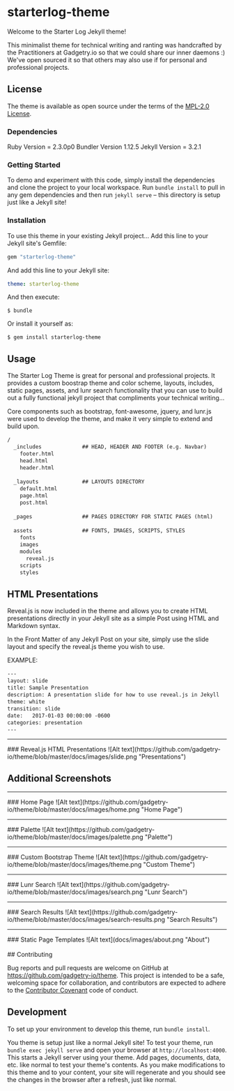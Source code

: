 # starterlog-theme

Welcome to the Starter Log Jekyll theme!

This minimalist theme for technical writing and ranting was handcrafted by the Practitioners at Gadgetry.io so that we could share our inner daemons :)  We've open sourced it so that others may also use if for personal and professional projects.

## License

The theme is available as open source under the terms of the [MPL-2.0 License](https://opensource.org/licenses/MPL-2.0).

### Dependencies

Ruby Version = 2.3.0p0
Bundler Version 1.12.5
Jekyll Version = 3.2.1


### Getting Started

To demo and experiment with this code, simply install the dependencies and clone the project to your local workspace.  Run `bundle install` to pull in any gem dependencies and then run `jekyll serve` – this directory is setup just like a Jekyll site!


### Installation

To use this theme in your existing Jekyll project... Add this line to your Jekyll site's Gemfile:

```ruby
gem "starterlog-theme"
```

And add this line to your Jekyll site:

```yaml
theme: starterlog-theme
```

And then execute:

    $ bundle

Or install it yourself as:

    $ gem install starterlog-theme

## Usage

The Starter Log Theme is great for personal and professional projects.  It provides a custom boostrap theme and color scheme, layouts, includes, static pages, assets, and lunr search functionality that you can use to build out a fully functional jekyll project that compliments your technical writing...

Core components such as bootstrap, font-awesome, jquery, and lunr.js were used to develop the theme, and make it very simple to extend and build upon.

    /
      _includes             ## HEAD, HEADER AND FOOTER (e.g. Navbar)
        footer.html
        head.html
        header.html

      _layouts              ## LAYOUTS DIRECTORY
        default.html
        page.html
        post.html

      _pages                ## PAGES DIRECTORY FOR STATIC PAGES (html)

      assets                ## FONTS, IMAGES, SCRIPTS, STYLES
        fonts
        images
        modules
          reveal.js
        scripts
        styles


## HTML Presentations

Reveal.js is now included in the theme and allows you to create HTML presentations directly in your Jekyll site as a simple Post using HTML and Markdown syntax.

In the Front Matter of any Jekyll Post on your site, simply use the slide layout and specify the reveal.js theme you wish to use.

EXAMPLE:

    ---
    layout: slide
    title: Sample Presentation
    description: A presentation slide for how to use reveal.js in Jekyll
    theme: white
    transition: slide
    date:   2017-01-03 00:00:00 -0600
    categories: presentation
    ---

<hr>
### Reveal.js HTML Presentations
![Alt text](https://github.com/gadgetry-io/theme/blob/master/docs/images/slide.png "Presentations")



## Additional Screenshots

<hr>
### Home Page
![Alt text](https://github.com/gadgetry-io/theme/blob/master/docs/images/home.png "Home Page")

<hr>
### Palette
![Alt text](https://github.com/gadgetry-io/theme/blob/master/docs/images/palette.png "Palette")

<hr>
### Custom Bootstrap Theme
![Alt text](https://github.com/gadgetry-io/theme/blob/master/docs/images/theme.png "Custom Theme")

<hr>
### Lunr Search
![Alt text](https://github.com/gadgetry-io/theme/blob/master/docs/images/search.png "Lunr Search")

<hr>
### Search Results
![Alt text](https://github.com/gadgetry-io/theme/blob/master/docs/images/search-results.png "Search Results")

<hr>
### Static Page Templates
![Alt text](docs/images/about.png "About")




<br>
<br>
## Contributing

Bug reports and pull requests are welcome on GitHub at https://github.com/gadgetry-io/theme. This project is intended to be a safe, welcoming space for collaboration, and contributors are expected to adhere to the [Contributor Covenant](http://contributor-covenant.org) code of conduct.

## Development

To set up your environment to develop this theme, run `bundle install`.

You theme is setup just like a normal Jekyll site! To test your theme, run `bundle exec jekyll serve` and open your browser at `http://localhost:4000`. This starts a Jekyll server using your theme. Add pages, documents, data, etc. like normal to test your theme's contents. As you make modifications to this theme and to your content, your site will regenerate and you should see the changes in the browser after a refresh, just like normal.
